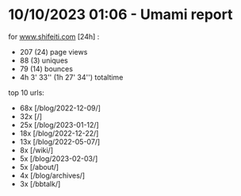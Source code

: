 # 10/10/2023 01:06 - Umami report
for www.shifeiti.com [24h] :

 - 207 (24) page views
 - 88 (3) uniques
 - 79 (14) bounces
 - 4h 3' 33'' (1h 27' 34'') totaltime


top 10 urls:
 - 68x [/blog/2022-12-09/]
 - 32x [/]
 - 25x [/blog/2023-01-12/]
 - 18x [/blog/2022-12-22/]
 - 13x [/blog/2022-05-07/]
 - 8x [/wiki/]
 - 5x [/blog/2023-02-03/]
 - 5x [/about/]
 - 4x [/blog/archives/]
 - 3x [/bbtalk/]


